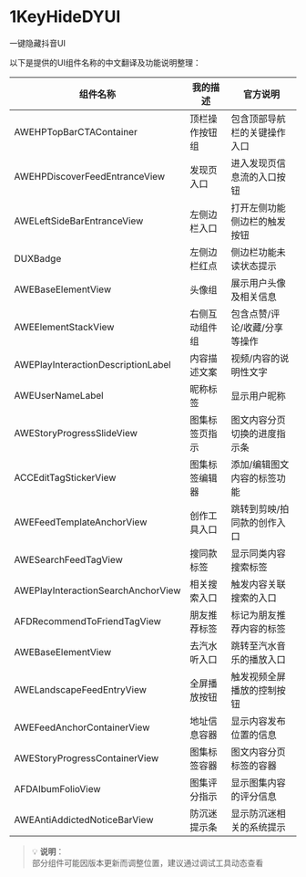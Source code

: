 # 1KeyHideDYUI
一键隐藏抖音UI


以下是提供的UI组件名称的中文翻译及功能说明整理：

| 组件名称                            | 我的描述               | 官方说明                     |
|-------------------------------------|------------------------|------------------------------|
| AWEHPTopBarCTAContainer             | 顶栏操作按钮组         | 包含顶部导航栏的关键操作入口 |
| AWEHPDiscoverFeedEntranceView       | 发现页入口             | 进入发现页信息流的入口按钮   |
| AWELeftSideBarEntranceView          | 左侧边栏入口           | 打开左侧功能侧边栏的触发按钮 |
| DUXBadge                            | 左侧边栏红点           | 侧边栏功能未读状态提示       |
| AWEBaseElementView                  | 头像组                 | 展示用户头像及相关信息       |
| AWEElementStackView                 | 右侧互动组件组         | 包含点赞/评论/收藏/分享等操作 |
| AWEPlayInteractionDescriptionLabel  | 内容描述文案           | 视频/内容的说明性文字         |
| AWEUserNameLabel                    | 昵称标签               | 显示用户昵称                 |
| AWEStoryProgressSlideView           | 图集标签页指示         | 图文内容分页切换的进度指示条 |
| ACCEditTagStickerView               | 图集标签编辑器         | 添加/编辑图文内容的标签功能   |
| AWEFeedTemplateAnchorView           | 创作工具入口           | 跳转到剪映/拍同款的创作入口   |
| AWESearchFeedTagView                | 搜同款标签             | 显示同类内容搜索标签         |
| AWEPlayInteractionSearchAnchorView  | 相关搜索入口           | 触发内容关联搜索的入口       |
| AFDRecommendToFriendTagView         | 朋友推荐标签           | 标记为朋友推荐内容的标签     |
| AWEBaseElementView                  | 去汽水听入口           | 跳转至汽水音乐的播放入口     |
| AWELandscapeFeedEntryView           | 全屏播放按钮           | 触发视频全屏播放的控制按钮   |
| AWEFeedAnchorContainerView          | 地址信息容器           | 显示内容发布位置的信息       |
| AWEStoryProgressContainerView       | 图集标签容器           | 图文内容分页标签的容器       |
| AFDAIbumFolioView                   | 图集评分指示           | 显示图集内容的评分信息       |
| AWEAntiAddictedNoticeBarView        | 防沉迷提示条           | 显示防沉迷相关的系统提示     |

> 💡 **说明**：  
> 部分组件可能因版本更新而调整位置，建议通过调试工具动态查看  

